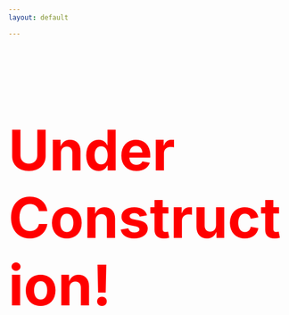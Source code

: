 ```yaml
---
layout: default

---
```


<div class="container">
<h1 style="font-size: 100px;color:red;">Under Construction!</h1>
</div>